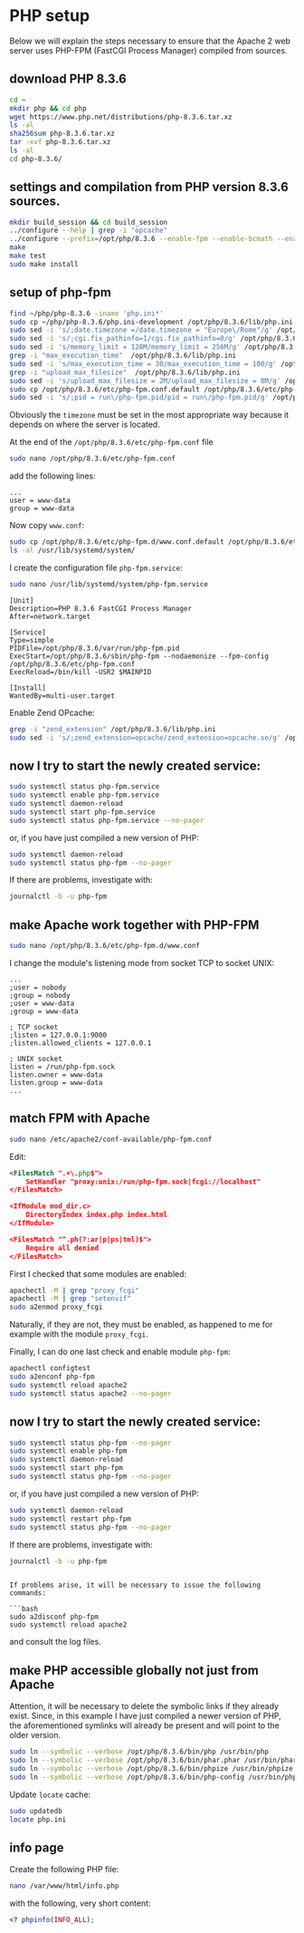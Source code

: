 # PHP setup

Below we will explain the steps necessary to ensure that the Apache 2 web server uses PHP-FPM (FastCGI Process Manager) compiled from sources.

## download PHP 8.3.6

```bash
cd ~
mkdir php && cd php
wget https://www.php.net/distributions/php-8.3.6.tar.xz
ls -al
sha256sum php-8.3.6.tar.xz
tar -xvf php-8.3.6.tar.xz
ls -al
cd php-8.3.6/
```

## settings and compilation from PHP version 8.3.6 sources.

```bash
mkdir build_session && cd build_session
../configure --help | grep -i "opcache"
../configure --prefix=/opt/php/8.3.6 --enable-fpm --enable-bcmath --enable-ftp --with-openssl --disable-cgi --enable-mbstring --with-curl --with-mysqli --with-pdo-mysql --enable-intl --with-zlib --with-bz2 --enable-gd --with-jpeg --with-gettext --with-gmp --with-xsl --enable-zts --enable-gcov --enable-debug
make
make test
sudo make install
```

## setup of php-fpm

```bash
find ~/php/php-8.3.6 -iname 'php.ini*'
sudo cp ~/php/php-8.3.6/php.ini-development /opt/php/8.3.6/lib/php.ini
sudo sed -i 's/;date.timezone =/date.timezone = "Europe\/Rome"/g' /opt/php/8.3.6/lib/php.ini
sudo sed -i 's/;cgi.fix_pathinfo=1/cgi.fix_pathinfo=0/g' /opt/php/8.3.6/lib/php.ini
sudo sed -i 's/memory_limit = 128M/memory_limit = 256M/g' /opt/php/8.3.6/lib/php.ini
grep -i "max_execution_time"  /opt/php/8.3.6/lib/php.ini
sudo sed -i 's/max_execution_time = 30/max_execution_time = 100/g' /opt/php/8.3.6/lib/php.ini
grep -i "upload_max_filesize"  /opt/php/8.3.6/lib/php.ini
sudo sed -i 's/upload_max_filesize = 2M/upload_max_filesize = 8M/g' /opt/php/8.3.6/lib/php.ini
sudo cp /opt/php/8.3.6/etc/php-fpm.conf.default /opt/php/8.3.6/etc/php-fpm.conf
sudo sed -i 's/;pid = run\/php-fpm.pid/pid = run\/php-fpm.pid/g' /opt/php/8.3.6/etc/php-fpm.conf
```

Obviously the `timezone` must be set in the most appropriate way because it depends on where the server is located.

At the end of the `/opt/php/8.3.6/etc/php-fpm.conf` file 

```bash
sudo nano /opt/php/8.3.6/etc/php-fpm.conf
```

add the following lines:

```text
...
user = www-data
group = www-data
```

Now copy `www.conf`:

```bash
sudo cp /opt/php/8.3.6/etc/php-fpm.d/www.conf.default /opt/php/8.3.6/etc/php-fpm.d/www.conf
ls -al /usr/lib/systemd/system/
```

I create the configuration file `php-fpm.service`:

```bash
sudo nano /usr/lib/systemd/system/php-fpm.service
```

```text
[Unit]
Description=PHP 8.3.6 FastCGI Process Manager
After=network.target

[Service]
Type=simple
PIDFile=/opt/php/8.3.6/var/run/php-fpm.pid
ExecStart=/opt/php/8.3.6/sbin/php-fpm --nodaemonize --fpm-config /opt/php/8.3.6/etc/php-fpm.conf
ExecReload=/bin/kill -USR2 $MAINPID

[Install]
WantedBy=multi-user.target
```

Enable Zend OPcache:

```bash
grep -i "zend_extension" /opt/php/8.3.6/lib/php.ini
sudo sed -i 's/;zend_extension=opcache/zend_extension=opcache.so/g' /opt/php/8.3.6/lib/php.ini
```

## now I try to start the newly created service:

```bash
sudo systemctl status php-fpm.service
sudo systemctl enable php-fpm.service
sudo systemctl daemon-reload
sudo systemctl start php-fpm.service
sudo systemctl status php-fpm.service --no-pager
```

or, if you have just compiled a new version of PHP:

```bash
sudo systemctl daemon-reload
sudo systemctl status php-fpm --no-pager
```

If there are problems, investigate with:

```bash
journalctl -b -u php-fpm
```

## make Apache work together with PHP-FPM

```bash
sudo nano /opt/php/8.3.6/etc/php-fpm.d/www.conf
```

I change the module's listening mode from socket TCP to socket UNIX:

```text
...
;user = nobody
;group = nobody
;user = www-data
;group = www-data

; TCP socket
;listen = 127.0.0.1:9000
;listen.allowed_clients = 127.0.0.1

; UNIX socket
listen = /run/php-fpm.sock
listen.owner = www-data
listen.group = www-data
...
```

## match FPM with Apache

```bash
sudo nano /etc/apache2/conf-available/php-fpm.conf
```

Edit:

```xml
<FilesMatch ".+\.php$">
    SetHandler "proxy:unix:/run/php-fpm.sock|fcgi://localhost"
</FilesMatch>

<IfModule mod_dir.c>
    DirectoryIndex index.php index.html
</IfModule>

<FilesMatch "^.ph(?:ar|p|ps|tml)$">
    Require all denied
</FilesMatch>
```

First I checked that some modules are enabled:

```bash
apachectl -M | grep "proxy_fcgi"
apachectl -M | grep "setenvif"
sudo a2enmod proxy_fcgi
```

Naturally, if they are not, they must be enabled, as happened to me for example with the module `proxy_fcgi`.

Finally, I can do one last check and enable module `php-fpm`:

```bash
apachectl configtest
sudo a2enconf php-fpm
sudo systemctl reload apache2
sudo systemctl status apache2 --no-pager
```

## now I try to start the newly created service:

```bash
sudo systemctl status php-fpm --no-pager
sudo systemctl enable php-fpm
sudo systemctl daemon-reload
sudo systemctl start php-fpm
sudo systemctl status php-fpm --no-pager
```

or, if you have just compiled a new version of PHP:

```bash
sudo systemctl daemon-reload
sudo systemctl restart php-fpm
sudo systemctl status php-fpm --no-pager
```

If there are problems, investigate with:

```bash
journalctl -b -u php-fpm
```
```

If problems arise, it will be necessary to issue the following commands: 

```bash
sudo a2disconf php-fpm
sudo systemctl reload apache2
```

and consult the log files.

## make PHP accessible globally not just from Apache

Attention, it will be necessary to delete the symbolic links if they already exist.
Since, in this example I have just compiled a newer version of PHP, the aforementioned symlinks will already be present and will point to the older version.

```bash
sudo ln --symbolic --verbose /opt/php/8.3.6/bin/php /usr/bin/php
sudo ln --symbolic --verbose /opt/php/8.3.6/bin/phar.phar /usr/bin/phar
sudo ln --symbolic --verbose /opt/php/8.3.6/bin/phpize /usr/bin/phpize
sudo ln --symbolic --verbose /opt/php/8.3.6/bin/php-config /usr/bin/php-config
```

Update `locate` cache:

```bash
sudo updatedb
locate php.ini
```

## info page

Create the following PHP file:

```bash
nano /var/www/html/info.php
```

with the following, very short content:

```php
<? phpinfo(INFO_ALL);
```

